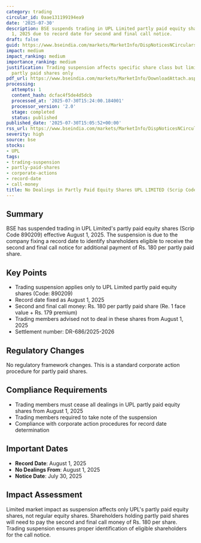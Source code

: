 ```yaml
---
category: trading
circular_id: 0aae131199194ea9
date: '2025-07-30'
description: BSE suspends trading in UPL Limited partly paid equity shares from August
  1, 2025 due to record date for second and final call notice.
draft: false
guid: https://www.bseindia.com/markets/MarketInfo/DispNoticesNCirculars.aspx?Noticeid={E9AD68F2-85AA-43A5-BF3C-EA901E4109B3}&noticeno=20250730-55&dt=07/30/2025&icount=55&totcount=55&flag=0
impact: medium
impact_ranking: medium
importance_ranking: medium
justification: Trading suspension affects specific share class but limited to UPL
  partly paid shares only
pdf_url: https://www.bseindia.com/markets/MarketInfo/DownloadAttach.aspx?id=20250730-55&attachedId=
processing:
  attempts: 1
  content_hash: dcfac4f5de4d5dcb
  processed_at: '2025-07-30T15:24:00.184001'
  processor_version: '2.0'
  stage: completed
  status: published
published_date: '2025-07-30T15:05:52+00:00'
rss_url: https://www.bseindia.com/markets/MarketInfo/DispNoticesNCirculars.aspx?Noticeid={E9AD68F2-85AA-43A5-BF3C-EA901E4109B3}&noticeno=20250730-55&dt=07/30/2025&icount=55&totcount=55&flag=0
severity: high
source: bse
stocks:
- UPL
tags:
- trading-suspension
- partly-paid-shares
- corporate-actions
- record-date
- call-money
title: No Dealings in Partly Paid Equity Shares UPL LIMITED (Scrip Code 890209)
---
```


## Summary

BSE has suspended trading in UPL Limited's partly paid equity shares (Scrip Code 890209) effective August 1, 2025. The suspension is due to the company fixing a record date to identify shareholders eligible to receive the second and final call notice for additional payment of Rs. 180 per partly paid share.

## Key Points

- Trading suspension applies only to UPL Limited partly paid equity shares (Code: 890209)
- Record date fixed as August 1, 2025
- Second and final call money: Rs. 180 per partly paid share (Re. 1 face value + Rs. 179 premium)
- Trading members advised not to deal in these shares from August 1, 2025
- Settlement number: DR-686/2025-2026

## Regulatory Changes

No regulatory framework changes. This is a standard corporate action procedure for partly paid shares.

## Compliance Requirements

- Trading members must cease all dealings in UPL partly paid equity shares from August 1, 2025
- Trading members required to take note of the suspension
- Compliance with corporate action procedures for record date determination

## Important Dates

- **Record Date**: August 1, 2025
- **No Dealings From**: August 1, 2025
- **Notice Date**: July 30, 2025

## Impact Assessment

Limited market impact as suspension affects only UPL's partly paid equity shares, not regular equity shares. Shareholders holding partly paid shares will need to pay the second and final call money of Rs. 180 per share. Trading suspension ensures proper identification of eligible shareholders for the call notice.